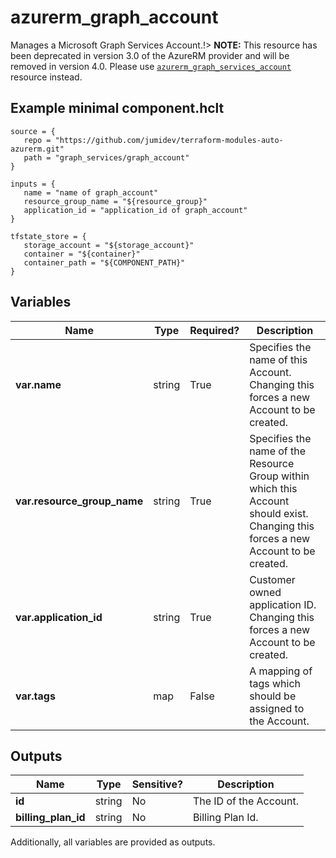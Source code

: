 # azurerm_graph_account

Manages a Microsoft Graph Services Account.!> **NOTE:** This resource has been deprecated in version 3.0 of the AzureRM provider and will be removed in version 4.0. Please use [`azurerm_graph_services_account`](https://registry.terraform.io/providers/hashicorp/azurerm/latest/docs/resources/graph_services_account) resource instead.

## Example minimal component.hclt

```hcl
source = {
   repo = "https://github.com/jumidev/terraform-modules-auto-azurerm.git" 
   path = "graph_services/graph_account" 
}

inputs = {
   name = "name of graph_account" 
   resource_group_name = "${resource_group}" 
   application_id = "application_id of graph_account" 
}

tfstate_store = {
   storage_account = "${storage_account}" 
   container = "${container}" 
   container_path = "${COMPONENT_PATH}" 
}

```

## Variables

| Name | Type | Required? |  Description |
| ---- | ---- | --------- |  ----------- |
| **var.name** | string | True | Specifies the name of this Account. Changing this forces a new Account to be created. | 
| **var.resource_group_name** | string | True | Specifies the name of the Resource Group within which this Account should exist. Changing this forces a new Account to be created. | 
| **var.application_id** | string | True | Customer owned application ID. Changing this forces a new Account to be created. | 
| **var.tags** | map | False | A mapping of tags which should be assigned to the Account. | 



## Outputs

| Name | Type | Sensitive? | Description |
| ---- | ---- | --------- | --------- |
| **id** | string | No  | The ID of the Account. | 
| **billing_plan_id** | string | No  | Billing Plan Id. | 

Additionally, all variables are provided as outputs.
